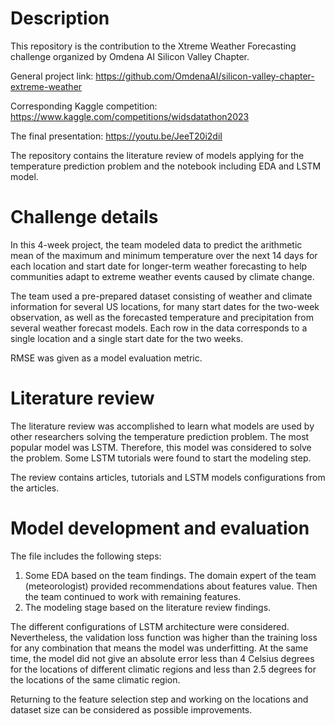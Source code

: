 # Description
This repository is the contribution to the Xtreme Weather Forecasting challenge organized by Omdena AI Silicon Valley Chapter.  

General project link: https://github.com/OmdenaAI/silicon-valley-chapter-extreme-weather

Corresponding Kaggle competition: https://www.kaggle.com/competitions/widsdatathon2023 

The final presentation: https://youtu.be/JeeT20i2diI 

The repository contains the literature review of models applying for the temperature prediction problem and the notebook including EDA and LSTM model.
# Challenge details
In this 4-week project, the team modeled data to predict the arithmetic mean of the maximum and minimum temperature over the next 14 days for each location and start date for longer-term weather forecasting to help communities adapt to extreme weather events caused by climate change.

The team used a pre-prepared dataset consisting of weather and climate information for several US locations, for many start dates for the two-week observation, as well as the forecasted temperature and precipitation from several weather forecast models. Each row in the data corresponds to a single location and a single start date for the two weeks.

RMSE was given as a model evaluation metric.
# Literature review
The literature review was accomplished to learn what models are used by other researchers solving the temperature prediction problem. The most popular model was LSTM. Therefore, this model was considered to solve the problem. Some LSTM tutorials were found to start the modeling step. 

The review contains articles, tutorials and LSTM models configurations from the articles.
# Model development and evaluation
The file includes the following steps:
1. Some EDA based on the team findings. The domain expert of the team (meteorologist) provided recommendations about features value. Then the team continued to work with remaining features.
2. The modeling stage based on the literature review findings. 

The different configurations of LSTM architecture were considered. Nevertheless, the validation loss function was higher than the training loss for any combination that means the model was underfitting. At the same time, the model did not give an absolute error less than 4 Celsius degrees for the locations of different climatic regions and less than 2.5 degrees for the locations of the same climatic region.

Returning to the feature selection step and working on the locations and dataset size can be considered as possible improvements.
